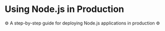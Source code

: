 # Using Node.js in Production

⚙️ A step-by-step guide for deploying Node.js applications in production ⚙️

